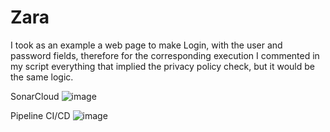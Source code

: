 # Zara
I took as an example a web page to make Login, with the user and password fields, therefore for the corresponding execution I commented in my script everything that implied the privacy policy check, but it would be the same logic.

SonarCloud
![image](https://github.com/Andrespiedrahita98/Zara/assets/124696572/3c1962ef-e8fd-47e5-ad4b-7da5308eada1)

Pipeline CI/CD
![image](https://github.com/Andrespiedrahita98/Zara/assets/124696572/0bddaf15-071b-4923-82a8-346faaae4d9e)


